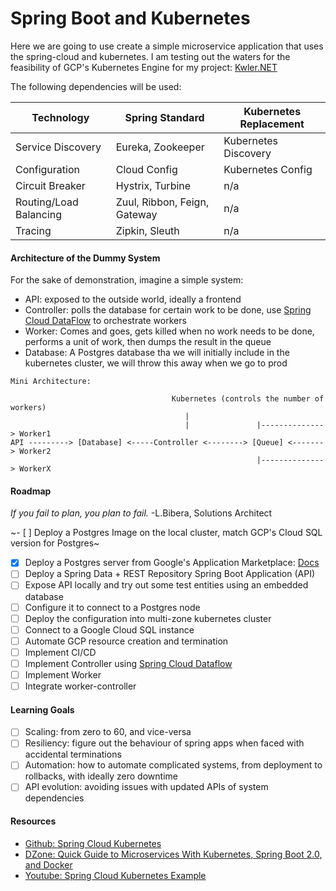 # Spring Boot and Kubernetes
Here we are going to use create a simple microservice application that uses the spring-cloud and kubernetes. I am testing out the waters for the feasibility of GCP's Kubernetes Engine for my project: [Kwler.NET](https://github.com/kwler)

The following dependencies will be used:

| Technology              | Spring Standard               | Kubernetes Replacement  |
|-------------------------|-------------------------------|-------------------------|
| Service Discovery       | Eureka, Zookeeper             | Kubernetes Discovery    |
| Configuration           | Cloud Config                  | Kubernetes Config       |
| Circuit Breaker         | Hystrix, Turbine              | n/a                     |
| Routing/Load Balancing  | Zuul, Ribbon, Feign, Gateway  | n/a                     |
| Tracing                 | Zipkin, Sleuth                | n/a                     |

#### Architecture of the Dummy System
For the sake of demonstration, imagine a simple system:
- API: exposed to the outside world, ideally a frontend
- Controller: polls the database for certain work to be done, use [Spring Cloud DataFlow](https://cloud.spring.io/spring-cloud-dataflow/) to orchestrate workers
- Worker: Comes and goes, gets killed when no work needs to be done, performs a unit of work, then dumps the result in the queue
- Database: A Postgres database tha we will initially include in the kubernetes cluster, we will throw this away when we go to prod 
```
Mini Architecture:

                                    Kubernetes (controls the number of workers)
                                       |
                                       |               |--------------> Worker1
API ---------> [Database] <-----Controller <--------> [Queue] <-------> Worker2
                                                       |--------------> WorkerX
```

#### Roadmap
*If you fail to plan, you plan to fail.* -L.Bibera, Solutions Architect

~- [ ] Deploy a Postgres Image on the local cluster, match GCP's Cloud SQL version for Postgres~
- [x] Deploy a Postgres server from Google's Application Marketplace: [Docs](https://github.com/GoogleCloudPlatform/click-to-deploy/blob/master/k8s/postgresql/README.md)
- [ ] Deploy a Spring Data + REST Repository Spring Boot Application (API)
- [ ] Expose API locally and try out some test entities using an embedded database
- [ ] Configure it to connect to a Postgres node
- [ ] Deploy the configuration into multi-zone kubernetes cluster
- [ ] Connect to a Google Cloud SQL instance
- [ ] Automate GCP resource creation and termination
- [ ] Implement CI/CD
- [ ] Implement Controller using [Spring Cloud Dataflow](https://cloud.spring.io/spring-cloud-dataflow/)
- [ ] Implement Worker
- [ ] Integrate worker-controller

#### Learning Goals
- [ ] Scaling: from zero to 60, and vice-versa
- [ ] Resiliency: figure out the behaviour of spring apps when faced with accidental terminations
- [ ] Automation: how to automate complicated systems, from deployment to rollbacks, with ideally zero downtime
- [ ] API evolution: avoiding issues with updated APIs of system dependencies

#### Resources
- [Github: Spring Cloud Kubernetes](https://github.com/spring-cloud/spring-cloud-kubernetes)
- [DZone: Quick Guide to Microservices With Kubernetes, Spring Boot 2.0, and Docker](https://dzone.com/articles/quick-guide-to-microservices-with-kubernetes-sprin)
- [Youtube: Spring Cloud Kubernetes Example](https://www.youtube.com/watch?v=EWcgTub32dw&t=135s)
